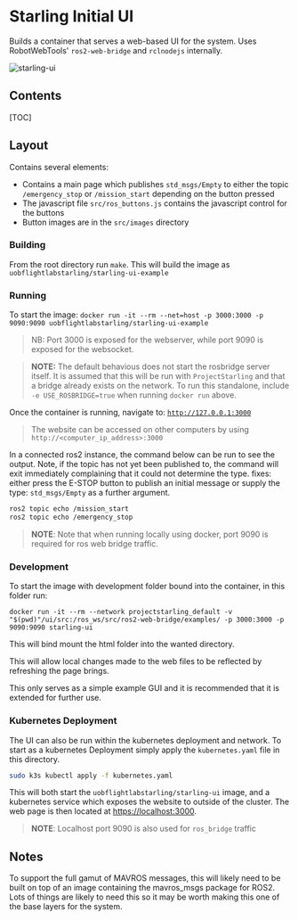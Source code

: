 # Starling Initial UI

Builds a container that serves a web-based UI for the system. Uses
RobotWebTools' `ros2-web-bridge` and `rclnodejs` internally.

![starling-ui](../img/starling-ui.png)

## Contents
[TOC]

## Layout
Contains several elements:
- Contains a main page which publishes `std_msgs/Empty` to either the topic `/emergency_stop` or `/mission_start` depending on the button pressed
- The javascript file `src/ros_buttons.js` contains the javascript control for the buttons
- Button images are in the `src/images` directory

### Building

From the root directory run `make`. This will build the image as `uobflightlabstarling/starling-ui-example`


### Running

To start the image:
`docker run -it --rm --net=host -p 3000:3000 -p 9090:9090 uobflightlabstarling/starling-ui-example`

> NB: Port 3000 is exposed for the webserver, while port 9090 is exposed for the
websocket.

> **NOTE:** The default behavious does not start the rosbridge server itself. It is assumed that this will be run with `ProjectStarling` and that a bridge already exists on the network. To run this standalone, include `-e USE_ROSBRIDGE=true` when running `docker run` above. 

Once the container is running, navigate to:
[`http://127.0.0.1:3000`](http://127.0.0.1:3000)

> The website can be accessed on other computers by using `http://<computer_ip_address>:3000`

In a connected ros2 instance, the command below can be run to see the output.
Note, if the topic has not yet been published to, the command will exit
immediately complaining that it could not determine the type.
fixes: either press the E-STOP button to publish an initial message or supply
the type: `std_msgs/Empty` as a further argument.

```bash
ros2 topic echo /mission_start
ros2 topic echo /emergency_stop
```

> **NOTE**:
> Note that when running locally using docker, port 9090 is required for ros web bridge traffic.

### Development

To start the image with development folder bound into the container, in this folder run:
```
docker run -it --rm --network projectstarling_default -v "$(pwd)"/ui/src:/ros_ws/src/ros2-web-bridge/examples/ -p 3000:3000 -p 9090:9090 starling-ui
```
This will bind mount the html folder into the wanted directory.

This will allow local changes made to the web files to be reflected by refreshing the page brings.

This only serves as a simple example GUI and it is recommended that it is extended for further use.

### Kubernetes Deployment

The UI can also be run within the kubernetes deployment and network. To start as a kubernetes Deployment simply apply the `kubernetes.yaml` file in this directory.
```bash
sudo k3s kubectl apply -f kubernetes.yaml
```

This will both start the `uobflightlabstarling/starling-ui` image, and a kubernetes service which exposes the website to outside of the cluster. The web page is then located at [https://localhost:3000](https://localhost:3000).

> **NOTE**:
> Localhost port 9090 is also used for `ros_bridge` traffic

## Notes

To support the full gamut of MAVROS messages, this will likely need to be built
on top of an image containing the mavros_msgs package for ROS2. Lots of things
are likely to need this so it may be worth making this one of the base layers
for the system.